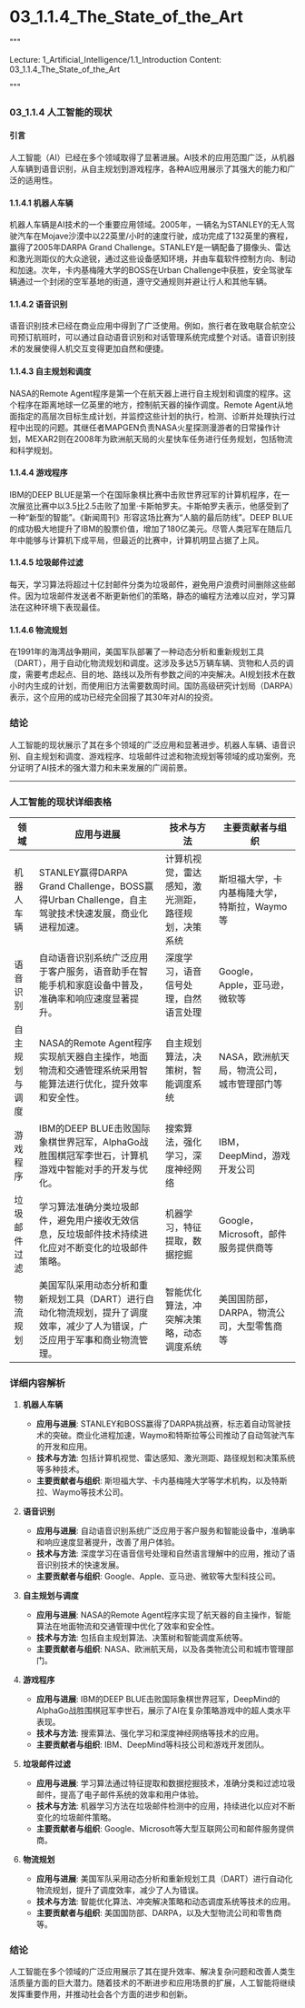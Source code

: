 # 03_1.1.4_The_State_of_the_Art

"""

Lecture: 1_Artificial_Intelligence/1.1_Introduction
Content: 03_1.1.4_The_State_of_the_Art

"""

### 03_1.1.4 人工智能的现状

#### 引言

人工智能（AI）已经在多个领域取得了显著进展。AI技术的应用范围广泛，从机器人车辆到语音识别，从自主规划到游戏程序，各种AI应用展示了其强大的能力和广泛的适用性。

#### 1.1.4.1 机器人车辆

机器人车辆是AI技术的一个重要应用领域。2005年，一辆名为STANLEY的无人驾驶汽车在Mojave沙漠中以22英里/小时的速度行驶，成功完成了132英里的赛程，赢得了2005年DARPA Grand Challenge。STANLEY是一辆配备了摄像头、雷达和激光测距仪的大众途锐，通过这些设备感知环境，并由车载软件控制方向、制动和加速。次年，卡内基梅隆大学的BOSS在Urban Challenge中获胜，安全驾驶车辆通过一个封闭的空军基地的街道，遵守交通规则并避让行人和其他车辆。

#### 1.1.4.2 语音识别

语音识别技术已经在商业应用中得到了广泛使用。例如，旅行者在致电联合航空公司预订航班时，可以通过自动语音识别和对话管理系统完成整个对话。语音识别技术的发展使得人机交互变得更加自然和便捷。

#### 1.1.4.3 自主规划和调度

NASA的Remote Agent程序是第一个在航天器上进行自主规划和调度的程序。这个程序在距离地球一亿英里的地方，控制航天器的操作调度。Remote Agent从地面指定的高层次目标生成计划，并监控这些计划的执行，检测、诊断并处理执行过程中出现的问题。其继任者MAPGEN负责NASA火星探测漫游者的日常操作计划，MEXAR2则在2008年为欧洲航天局的火星快车任务进行任务规划，包括物流和科学规划。

#### 1.1.4.4 游戏程序

IBM的DEEP BLUE是第一个在国际象棋比赛中击败世界冠军的计算机程序，在一次展览比赛中以3.5比2.5击败了加里·卡斯帕罗夫。卡斯帕罗夫表示，他感受到了一种“新型的智能”。《新闻周刊》形容这场比赛为“人脑的最后防线”。DEEP BLUE的成功极大地提升了IBM的股票价值，增加了180亿美元。尽管人类冠军在随后几年中能够与计算机下成平局，但最近的比赛中，计算机明显占据了上风。

#### 1.1.4.5 垃圾邮件过滤

每天，学习算法将超过十亿封邮件分类为垃圾邮件，避免用户浪费时间删除这些邮件。因为垃圾邮件发送者不断更新他们的策略，静态的编程方法难以应对，学习算法在这种环境下表现最佳。

#### 1.1.4.6 物流规划

在1991年的海湾战争期间，美国军队部署了一种动态分析和重新规划工具（DART），用于自动化物流规划和调度。这涉及多达5万辆车辆、货物和人员的调度，需要考虑起点、目的地、路线以及所有参数之间的冲突解决。AI规划技术在数小时内生成的计划，而使用旧方法需要数周时间。国防高级研究计划局（DARPA）表示，这个应用的成功已经完全回报了其30年对AI的投资。

### 结论

人工智能的现状展示了其在多个领域的广泛应用和显著进步。机器人车辆、语音识别、自主规划和调度、游戏程序、垃圾邮件过滤和物流规划等领域的成功案例，充分证明了AI技术的强大潜力和未来发展的广阔前景。

---

### 人工智能的现状详细表格

| 领域              | 应用与进展                                                                                                                                                     | 技术与方法                                                                                          | 主要贡献者与组织                           |
|-------------------|----------------------------------------------------------------------------------------------------------------------------------------------------------------|-----------------------------------------------------------------------------------------------------|--------------------------------------------|
| 机器人车辆        | STANLEY赢得DARPA Grand Challenge，BOSS赢得Urban Challenge，自主驾驶技术快速发展，商业化进程加速。                                                                 | 计算机视觉，雷达感知，激光测距，路径规划，决策系统                                                | 斯坦福大学，卡内基梅隆大学，特斯拉，Waymo等   |
| 语音识别          | 自动语音识别系统广泛应用于客户服务，语音助手在智能手机和家庭设备中普及，准确率和响应速度显著提升。                                                               | 深度学习，语音信号处理，自然语言处理                                                               | Google，Apple，亚马逊，微软等               |
| 自主规划与调度    | NASA的Remote Agent程序实现航天器自主操作，地面物流和交通管理系统采用智能算法进行优化，提升效率和安全性。                                                      | 自主规划算法，决策树，智能调度系统                                                                   | NASA，欧洲航天局，物流公司，城市管理部门等 |
| 游戏程序          | IBM的DEEP BLUE击败国际象棋世界冠军，AlphaGo战胜围棋冠军李世石，计算机游戏中智能对手的开发与优化。                                                                | 搜索算法，强化学习，深度神经网络                                                                   | IBM，DeepMind，游戏开发公司                  |
| 垃圾邮件过滤      | 学习算法准确分类垃圾邮件，避免用户接收无效信息，反垃圾邮件技术持续进化应对不断变化的垃圾邮件策略。                                                             | 机器学习，特征提取，数据挖掘                                                                       | Google，Microsoft，邮件服务提供商等        |
| 物流规划          | 美国军队采用动态分析和重新规划工具（DART）进行自动化物流规划，提升了调度效率，减少了人为错误，广泛应用于军事和商业物流管理。                                     | 智能优化算法，冲突解决策略，动态调度系统                                                             | 美国国防部，DARPA，物流公司，大型零售商等  |

### 详细内容解析

1. **机器人车辆**
   - **应用与进展**: STANLEY和BOSS赢得了DARPA挑战赛，标志着自动驾驶技术的突破。商业化进程加速，Waymo和特斯拉等公司推动了自动驾驶汽车的开发和应用。
   - **技术与方法**: 包括计算机视觉、雷达感知、激光测距、路径规划和决策系统等多种技术。
   - **主要贡献者与组织**: 斯坦福大学、卡内基梅隆大学等学术机构，以及特斯拉、Waymo等技术公司。

2. **语音识别**
   - **应用与进展**: 自动语音识别系统广泛应用于客户服务和智能设备中，准确率和响应速度显著提升，改善了用户体验。
   - **技术与方法**: 深度学习在语音信号处理和自然语言理解中的应用，推动了语音识别技术的快速发展。
   - **主要贡献者与组织**: Google、Apple、亚马逊、微软等大型科技公司。

3. **自主规划与调度**
   - **应用与进展**: NASA的Remote Agent程序实现了航天器的自主操作，智能算法在地面物流和交通管理中优化了效率和安全性。
   - **技术与方法**: 包括自主规划算法、决策树和智能调度系统等。
   - **主要贡献者与组织**: NASA、欧洲航天局，以及各类物流公司和城市管理部门。

4. **游戏程序**
   - **应用与进展**: IBM的DEEP BLUE击败国际象棋世界冠军，DeepMind的AlphaGo战胜围棋冠军李世石，展示了AI在复杂策略游戏中的超人类水平表现。
   - **技术与方法**: 搜索算法、强化学习和深度神经网络等技术的应用。
   - **主要贡献者与组织**: IBM、DeepMind等科技公司和游戏开发团队。

5. **垃圾邮件过滤**
   - **应用与进展**: 学习算法通过特征提取和数据挖掘技术，准确分类和过滤垃圾邮件，提高了电子邮件系统的效率和用户体验。
   - **技术与方法**: 机器学习方法在垃圾邮件检测中的应用，持续进化以应对不断变化的垃圾邮件策略。
   - **主要贡献者与组织**: Google、Microsoft等大型互联网公司和邮件服务提供商。

6. **物流规划**
   - **应用与进展**: 美国军队采用动态分析和重新规划工具（DART）进行自动化物流规划，提升了调度效率，减少了人为错误。
   - **技术与方法**: 智能优化算法、冲突解决策略和动态调度系统等技术的应用。
   - **主要贡献者与组织**: 美国国防部、DARPA，以及大型物流公司和零售商等。

### 结论

人工智能在多个领域的广泛应用展示了其在提升效率、解决复杂问题和改善人类生活质量方面的巨大潜力。随着技术的不断进步和应用场景的扩展，人工智能将继续发挥重要作用，并推动社会各个方面的进步和创新。